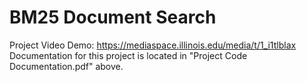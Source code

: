 # BM25 Document Search

Project Video Demo: https://mediaspace.illinois.edu/media/t/1_i1tlblax
Documentation for this project is located in "Project Code Documentation.pdf" above.
